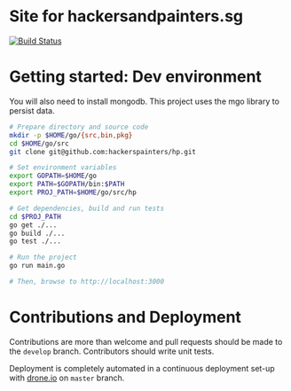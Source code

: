 Site for hackersandpainters.sg
==

[![Build Status](https://drone.io/github.com/hackerspainters/hp/status.png)](https://drone.io/github.com/hackerspainters/hp/latest)

Getting started: Dev environment
==

You will also need to install mongodb.  This project uses the mgo library to persist data.

```bash
# Prepare directory and source code
mkdir -p $HOME/go/{src,bin,pkg}
cd $HOME/go/src
git clone git@github.com:hackerspainters/hp.git

# Set environment variables
export GOPATH=$HOME/go
export PATH=$GOPATH/bin:$PATH
export PROJ_PATH=$HOME/go/src/hp

# Get dependencies, build and run tests
cd $PROJ_PATH
go get ./...
go build ./...
go test ./...

# Run the project
go run main.go

# Then, browse to http://localhost:3000
```

Contributions and Deployment
==

Contributions are more than welcome and pull requests should be made to the `develop` branch.  Contributors should write unit tests.

Deployment is completely automated in a continuous deployment set-up with [drone.io](https://drone.io/github.com/hackerspainters/hp) on `master` branch.
